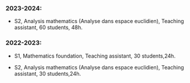 ### 2023-2024:

- S2, Analysis mathematics (Analyse dans espace euclidien), Teaching assistant, 60 students, 48h.

### 2022-2023:

- S1, Mathematics foundation, Teaching assistant, 30 students,24h.

- S2, Analysis mathematics (Analyse dans espace euclidien), Teaching assistant, 30 students,24h.
